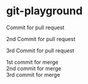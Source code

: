 # git-playground

Commit for pull request  
  
2nd Commit for pull request  
  
3rd Commit for pull request  


1st commit for merge  
2nd commit for merge  
3rd commit for merge